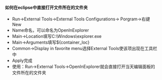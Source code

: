 #### 如何在eclipse中直接打开文件所在的文件夹
* Run->External Tools->External Tools Configurations-> Porgram->右键New
* Name命名，可以命名为OpenInExplorer
* Main->Location填写C:\Windows\explorer.exe
* Main->Arguments填写${container_loc}
* Common->Display in favorite menu选择External Tools使该项出现在工具栏中
* Apply完成
* 使用：Run->External Tools->OpenInExplorer就会直接打开当天编辑面板的文件所在的文件夹
